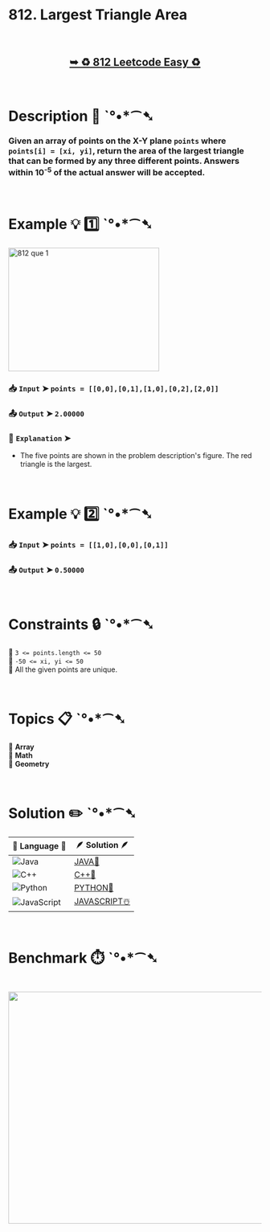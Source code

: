 # 812. Largest Triangle Area

</br>

<h2 align="center"> 

<a href="https://leetcode.com/problems/largest-triangle-area/description/?envType=daily-question&envId=2025-09-27"><strong>➥ ♻️ 812 Leetcode Easy ♻️ </strong></a>
</h2>

</br>

# Description 📜 ˋ°•*⁀➷

### Given an array of points on the X-Y plane `points` where `points[i] = [xi, yi]`, return the area of the largest triangle that can be formed by any three different points. Answers within 10<sup>-5</sup> of the actual answer will be accepted.

</br>

# Example 💡 1️⃣ ˋ°•*⁀➷

<img width="300" height="246" alt="812 que 1" src="https://github.com/user-attachments/assets/82bdd020-d691-4a46-b43b-e84025004f83" />

  ### 📥 `Input`  ➤ `points = [[0,0],[0,1],[1,0],[0,2],[2,0]]`

  ### 📤 `Output`  ➤ `2.00000`

  ### 🔦 `Explanation`  ➤

  - The five points are shown in the problem description's figure. The red triangle is the largest.

</br>

# Example 💡 2️⃣ ˋ°•*⁀➷

  ### 📥 `Input`  ➤ `points = [[1,0],[0,0],[0,1]]`

  ### 📤 `Output`  ➤ `0.50000`

</br>

# Constraints 🔒 ˋ°•*⁀➷

🔹 `3 <= points.length <= 50` </br>
🔹 `-50 <= xi, yi <= 50` </br>
🔹 All the given points are unique. </br>

</br>

# Topics 📋 ˋ°•*⁀➷

🔸 **Array** </br>
🔸 **Math** </br>
🔸 **Geometry** </br>

</br>

# Solution ✏️ ˋ°•*⁀➷

| 📒 Language 📒  | 🪶 Solution 🪶 |
| ------------- | ------------- |
|  ![Java](https://img.shields.io/badge/java-%23ED8B00.svg?style=for-the-badge&logo=openjdk&logoColor=white)  | [JAVA🍁](https://github.com/Prakhar-002/LEETCODE/blob/main/%F0%9F%8D%84%20Daily%20Challenge%202025%20%F0%9F%8D%B3/%F0%9F%94%AC%20Examine%20Thoroughly%20%F0%9F%A7%AC/09%20Sep%20%F0%9F%8E%83/27%20-%2009%20-%202025%20---%20812.%20Largest%20Triangle%20Area%20%E2%98%83%EF%B8%8F%20%F0%9F%8D%81%20%F0%9F%8D%B0%20%F0%9F%8E%B2/%F0%9F%8D%81JAVA%20-%20812.%20Largest%20Triangle%20Area.java) |
|  ![C++](https://img.shields.io/badge/c++-%2300599C.svg?style=for-the-badge&logo=c%2B%2B&logoColor=white)  | [C++🎲](https://github.com/Prakhar-002/LEETCODE/blob/main/%F0%9F%8D%84%20Daily%20Challenge%202025%20%F0%9F%8D%B3/%F0%9F%94%AC%20Examine%20Thoroughly%20%F0%9F%A7%AC/09%20Sep%20%F0%9F%8E%83/27%20-%2009%20-%202025%20---%20812.%20Largest%20Triangle%20Area%20%E2%98%83%EF%B8%8F%20%F0%9F%8D%81%20%F0%9F%8D%B0%20%F0%9F%8E%B2/%F0%9F%8E%B2CPP%20-%20812.%20Largest%20Triangle%20Area.cpp)  |
|  ![Python](https://img.shields.io/badge/python-3670A0?style=for-the-badge&logo=python&logoColor=ffdd54)    | [PYTHON🍰](https://github.com/Prakhar-002/LEETCODE/blob/main/%F0%9F%8D%84%20Daily%20Challenge%202025%20%F0%9F%8D%B3/%F0%9F%94%AC%20Examine%20Thoroughly%20%F0%9F%A7%AC/09%20Sep%20%F0%9F%8E%83/27%20-%2009%20-%202025%20---%20812.%20Largest%20Triangle%20Area%20%E2%98%83%EF%B8%8F%20%F0%9F%8D%81%20%F0%9F%8D%B0%20%F0%9F%8E%B2/%F0%9F%8D%B0PYTHON%20-%20812.%20Largest%20Triangle%20Area.py) |
| ![JavaScript](https://img.shields.io/badge/javascript-%23323330.svg?style=for-the-badge&logo=javascript&logoColor=%23F7DF1E)   | [JAVASCRIPT☃️](https://github.com/Prakhar-002/LEETCODE/blob/main/%F0%9F%8D%84%20Daily%20Challenge%202025%20%F0%9F%8D%B3/%F0%9F%94%AC%20Examine%20Thoroughly%20%F0%9F%A7%AC/09%20Sep%20%F0%9F%8E%83/27%20-%2009%20-%202025%20---%20812.%20Largest%20Triangle%20Area%20%E2%98%83%EF%B8%8F%20%F0%9F%8D%81%20%F0%9F%8D%B0%20%F0%9F%8E%B2/%E2%98%83%EF%B8%8FJAVASCRIPT%20-%20812.%20Largest%20Triangle%20Area.js) |

</br>

# Benchmark ⏱️ ˋ°•*⁀➷

<h1  align="center" >

<img src ="https://github.com/user-attachments/assets/1703fc5e-9784-4912-8393-62beb94e47bb" width = "700px" height="462px" />

</h1>
